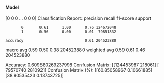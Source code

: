 #### Model
[0 0 0 ... 0 0 0]
Classification Report:
              precision    recall  f1-score   support

           0       0.61      1.00      0.76 124672048
           1       0.56      0.00      0.01  79851832

    accuracy                           0.61 204523880
   macro avg       0.59      0.50      0.38 204523880
weighted avg       0.59      0.61      0.46 204523880

Accuracy: 0.609880269237998
Confusion Matrix:
[[124453987    218061]
 [ 79570740    281092]]
Confusion Matrix (%):
[[60.85058967  0.10661885]
 [38.90535423  0.13743725]]
